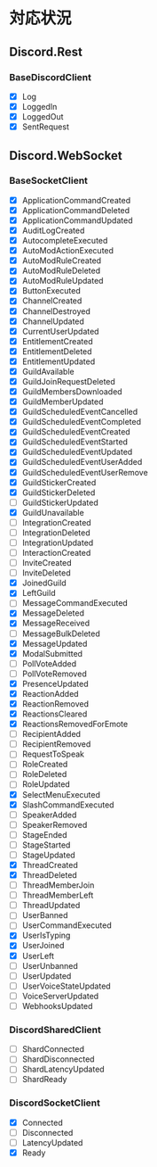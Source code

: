
# 対応状況
## Discord.Rest
### BaseDiscordClient
- [x] Log
- [x] LoggedIn
- [x] LoggedOut
- [x] SentRequest

## Discord.WebSocket
### BaseSocketClient
- [x] ApplicationCommandCreated
- [x] ApplicationCommandDeleted
- [x] ApplicationCommandUpdated
- [x] AuditLogCreated
- [x] AutocompleteExecuted
- [x] AutoModActionExecuted
- [x] AutoModRuleCreated
- [x] AutoModRuleDeleted
- [x] AutoModRuleUpdated
- [x] ButtonExecuted
- [x] ChannelCreated
- [x] ChannelDestroyed
- [x] ChannelUpdated
- [x] CurrentUserUpdated
- [x] EntitlementCreated
- [x] EntitlementDeleted
- [x] EntitlementUpdated
- [x] GuildAvailable
- [x] GuildJoinRequestDeleted
- [x] GuildMembersDownloaded
- [x] GuildMemberUpdated
- [x] GuildScheduledEventCancelled
- [x] GuildScheduledEventCompleted
- [x] GuildScheduledEventCreated
- [x] GuildScheduledEventStarted
- [x] GuildScheduledEventUpdated
- [x] GuildScheduledEventUserAdded
- [x] GuildScheduledEventUserRemove
- [x] GuildStickerCreated
- [x] GuildStickerDeleted
- [ ] GuildStickerUpdated
- [x] GuildUnavailable
- [ ] IntegrationCreated
- [ ] IntegrationDeleted
- [ ] IntegrationUpdated
- [ ] InteractionCreated
- [ ] InviteCreated
- [ ] InviteDeleted
- [x] JoinedGuild
- [x] LeftGuild
- [ ] MessageCommandExecuted
- [x] MessageDeleted
- [x] MessageReceived
- [ ] MessageBulkDeleted
- [x] MessageUpdated
- [x] ModalSubmitted
- [ ] PollVoteAdded
- [ ] PollVoteRemoved
- [x] PresenceUpdated
- [x] ReactionAdded
- [x] ReactionRemoved
- [x] ReactionsCleared
- [x] ReactionsRemovedForEmote
- [ ] RecipientAdded
- [ ] RecipientRemoved
- [ ] RequestToSpeak
- [ ] RoleCreated
- [ ] RoleDeleted
- [ ] RoleUpdated
- [x] SelectMenuExecuted
- [x] SlashCommandExecuted
- [ ] SpeakerAdded
- [ ] SpeakerRemoved
- [ ] StageEnded
- [ ] StageStarted
- [ ] StageUpdated
- [x] ThreadCreated
- [x] ThreadDeleted
- [ ] ThreadMemberJoin
- [ ] ThreadMemberLeft
- [ ] ThreadUpdated
- [ ] UserBanned
- [ ] UserCommandExecuted
- [x] UserIsTyping
- [x] UserJoined
- [x] UserLeft
- [ ] UserUnbanned
- [ ] UserUpdated
- [ ] UserVoiceStateUpdated
- [ ] VoiceServerUpdated
- [ ] WebhooksUpdated

### DiscordSharedClient
- [ ] ShardConnected
- [ ] ShardDisconnected
- [ ] ShardLatencyUpdated
- [ ] ShardReady

### DiscordSocketClient
- [x] Connected
- [ ] Disconnected
- [ ] LatencyUpdated
- [x] Ready
